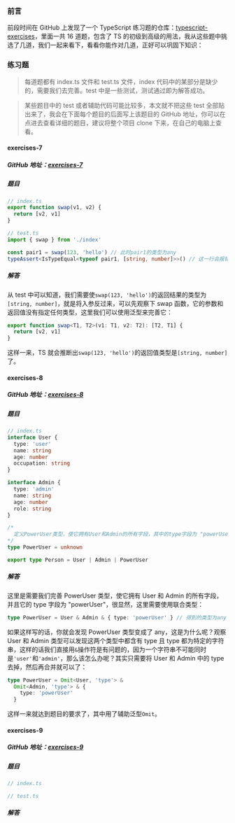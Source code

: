 ### 前言

前段时间在 GitHub 上发现了一个 TypeScript 练习题的仓库：[typescript-exercises](https://github.com/typescript-exercises/typescript-exercises)，里面一共 16 道题，包含了 TS 的初级到高级的用法，我从这些题中挑选了几道，我们一起来看下，看看你能作对几道，正好可以巩固下知识：

### 练习题

> 每道题都有 index.ts 文件和 test.ts 文件，index 代码中的某部分是缺少的，需要我们去完善。test 中是一些测试，测试通过即为解答成功。

> 某些题目中的 test 或者辅助代码可能比较多，本文就不把这些 test 全部贴出来了，我会在下面每个题目的后面写上该题目的 GitHub 地址，你可以在点进去查看详细的题目，建议将整个项目 clone 下来，在自己的电脑上查看。

#### exercises-7

##### GitHub 地址：[exercises-7](https://github.com/typescript-exercises/typescript-exercises/tree/master/src/exercises/7)

##### 题目

```ts
// index.ts
export function swap(v1, v2) {
  return [v2, v1]
}
```

```ts
// test.ts
import { swap } from './index'

const pair1 = swap(123, 'hello') // 此时pair1的类型为any
typeAssert<IsTypeEqual<typeof pair1, [string, number]>>() // 这一行会报错因为any和[string, number]不等
```

##### 解答

从 test 中可以知道，我们需要使`swap(123, 'hello')`的返回结果的类型为`[string, number]`，就是将入参反过来，可以先观察下 swap 函数，它的参数和返回值没有指定任何类型，这里我们可以使用泛型来完善它：

```ts
export function swap<T1, T2>(v1: T1, v2: T2): [T2, T1] {
  return [v2, v1]
}
```

这样一来，TS 就会推断出`swap(123, 'hello')`的返回值类型是`[string, number]`了。

#### exercises-8

##### GitHub 地址：[exercises-8](https://github.com/typescript-exercises/typescript-exercises/blob/master/src/exercises/8)

##### 题目

```ts
// index.ts
interface User {
  type: 'user'
  name: string
  age: number
  occupation: string
}

interface Admin {
  type: 'admin'
  name: string
  age: number
  role: string
}

/*
  定义PowerUser类型，使它拥有User和Admin的所有字段，其中的type字段为 "powerUser"
*/
type PowerUser = unknown

export type Person = User | Admin | PowerUser
```

##### 解答

这里是需要我们完善 PowerUser 类型，使它拥有 User 和 Admin 的所有字段，并且它的 type 字段为 "powerUser"，很显然，这里需要使用联合类型：

```ts
type PowerUser = User & Admin & { type: 'powerUser' } // 得到的类型为any
```

如果这样写的话，你就会发现 PowerUser 类型变成了 any，这是为什么呢？观察 User 和 Admin 类型可以发现这两个类型中都含有 type 且 type 都为特定的字符串，这样的话我们直接用`&`操作符是有问题的，因为一个字符串不可能同时是`'user'`和`'admin'`，那么该怎么办呢？其实只需要将 User 和 Admin 中的 type 去掉，然后再合并就可以了：

```ts
type PowerUser = Omit<User, 'type'> &
  Omit<Admin, 'type'> & {
    type: 'powerUser'
  }
```

这样一来就达到题目的要求了，其中用了辅助泛型`Omit`。

#### exercises-9

##### GitHub 地址：[exercises-9](https://github.com/typescript-exercises/typescript-exercises/tree/master/src/exercises/9)

##### 题目

```ts
// index.ts
```

```ts
// test.ts
```

##### 解答
